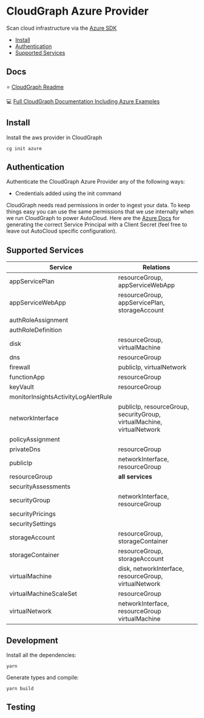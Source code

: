 # CloudGraph Azure Provider

Scan cloud infrastructure via the [Azure SDK](https://github.com/Azure/azure-sdk-for-js)

<!-- toc -->

- [Install](#install)
- [Authentication](#authentication)
- [Supported Services](#supported-services)
<!-- tocstop -->

## Docs

⭐ [CloudGraph Readme](https://github.com/cloudgraphdev/cli)

💻 [Full CloudGraph Documentation Including Azure Examples](https://docs.cloudgraph.dev)

## Install

Install the aws provider in CloudGraph

```console
cg init azure
```

## Authentication

Authenticate the CloudGraph Azure Provider any of the following ways:

- Credentials added using the init command

CloudGraph needs read permissions in order to ingest your data. To keep things easy you can use the same permissions that we use internally when we run CloudGraph to power AutoCloud. Here are the [Azure Docs](https://docs.autocloud.dev/connect-an-environment/azure) for generating the correct Service Principal with a Client Secret (feel free to leave out AutoCloud specific configuration).

## Supported Services

| Service                             | Relations                                                              |
| ----------------------------------- | ---------------------------------------------------------------------- |
| appServicePlan                      | resourceGroup, appServiceWebApp                                        |
| appServiceWebApp                    | resourceGroup, appServicePlan, storageAccount                          |
| authRoleAssignment                  |                                                                        |
| authRoleDefinition                  |                                                                        |
| disk                                | resourceGroup, virtualMachine                                          |
| dns                                 | resourceGroup                                                          |
| firewall                            | publicIp, virtualNetwork                                               |
| functionApp                         | resourceGroup                                                          |
| keyVault                            | resourceGroup                                                          |
| monitorInsightsActivityLogAlertRule |                                                                        |
| networkInterface                    | publicIp, resourceGroup, securityGroup, virtualMachine, virtualNetwork |
| policyAssignment                    |                                                                        |
| privateDns                          | resourceGroup                                                          |
| publicIp                            | networkInterface, resourceGroup                                        |
| resourceGroup                       | **all services**                                                       |
| securityAssessments                 |                                                                        |
| securityGroup                       | networkInterface, resourceGroup                                        |
| securityPricings                    |                                                                        |
| securitySettings                    |                                                                        |
| storageAccount                      | resourceGroup, storageContainer                                        |
| storageContainer                    | resourceGroup, storageAccount                                          |
| virtualMachine                      | disk, networkInterface, resourceGroup, virtualNetwork                  |
| virtualMachineScaleSet              | resourceGroup                                                          |
| virtualNetwork                      | networkInterface, resourceGroup virtualMachine                         |

## Development

Install all the dependencies:

```console
yarn
```

Generate types and compile:

```console
yarn build
```

## Testing

<!-- testing -->

<!-- testingstop -->
